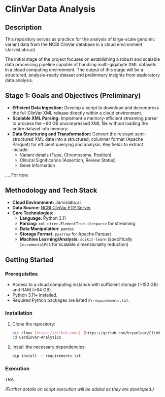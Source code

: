 # ClinVar Data Analysis

## Description

This repository serves as practice for the analysis of large-scale genomic variant data from the NCBI ClinVar database in a cloud environment (JarvisLabs.ai)

The initial stage of the project focuses on establishing a robust and scalable data processing pipeline capable of handling multi-gigabyte XML datasets in a cloud computing environment. The output of this stage will be a structured, analysis-ready dataset and preliminary insights from exploratory data analysis.

## Stage 1: Goals and Objectives (Preliminary)

-   **Efficient Data Ingestion:** Develop a script to download and decompress the full ClinVar XML release directly within a cloud environment.
-   **Scalable XML Parsing:** Implement a memory-efficient streaming parser to process the ~60 GB uncompressed XML file without loading the entire dataset into memory.
-   **Data Structuring and Transformation:** Convert the relevant semi-structured XML data into a structured, columnar format (Apache Parquet) for efficient querying and analysis. Key fields to extract include:
    -   Variant details (Type, Chromosome, Position)
    -   Clinical Significance (Assertion, Review Status)
    -   Gene Information


.... For now.


## Methodology and Tech Stack

-   **Cloud Environment:** Jarvislabs.ai
-   **Data Source:** [NCBI ClinVar FTP Server](https://ftp.ncbi.nlm.nih.gov/pub/clinvar/xml/)
-   **Core Technologies:**
    -   **Language:** Python 3.11
    -   **Parsing:** `xml.etree.ElementTree.iterparse` for streaming
    -   **Data Manipulation:** `pandas`
    -   **Storage Format:** `pyarrow` for Apache Parquet
    -   **Machine Learning/Analysis:** `scikit-learn` (specifically `IncrementalPCA` for scalable dimensionality reduction)

## Getting Started

### Prerequisites

-   Access to a cloud computing instance with sufficient storage (>150 GB) and RAM (>64 GB).
-   Python 3.11+ installed.
-   Required Python packages are listed in `requirements.txt`.

### Installation

1.  Clone the repository:
    ```bash
    git clone [https://github.com/] (https://github.com/bryanlear/ClinVar.git)
    cd CardioVar-Analytics
    ```

2.  Install the necessary dependencies:
    ```bash
    pip install -r requirements.txt
    ```

### Execution

TBA

*(Further details on script execution will be added as they are developed.)*